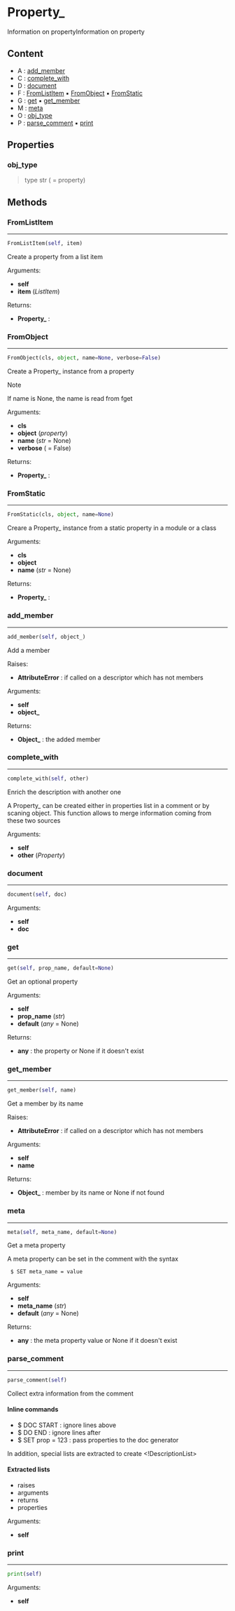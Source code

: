 # Property_

Information on propertyInformation on property

## Content


- A : [add_member](#add_member)
- C : [complete_with](#complete_with)
- D : [document](#document)
- F : [FromListItem](#fromlistitem) :black_small_square: [FromObject](#fromobject) :black_small_square: [FromStatic](#fromstatic)
- G : [get](#get) :black_small_square: [get_member](#get_member)
- M : [meta](#meta)
- O : [obj_type](#obj_type)
- P : [parse_comment](#parse_comment) :black_small_square: [print](#print)



## Properties

### obj_type


> type str ( = property)



## Methods

### FromListItem

----------



``` python
FromListItem(self, item)
```

Create a property from a list item

Arguments:
- **self**
- **item** (_ListItem_)



Returns:
- **Property_** : 



### FromObject

----------



``` python
FromObject(cls, object, name=None, verbose=False)
```

Create a Property_ instance from a property

> [!NOTE]
> If name is None, the name is read from fget

Arguments:
- **cls**
- **object** (_property_)
- **name** (_str_ = None)
- **verbose** ( = False)



Returns:
- **Property_** : 



### FromStatic

----------



``` python
FromStatic(cls, object, name=None)
```

Creare a Property_ instance from a static property in a module or a class

Arguments:
- **cls**
- **object**
- **name** (_str_ = None)



Returns:
- **Property_** : 



### add_member

----------



``` python
add_member(self, object_)
```

Add a member

Raises:
- **AttributeError** : if called on a descriptor which has not members



Arguments:
- **self**
- **object_**



Returns:
- **Object_** : the added member



### complete_with

----------



``` python
complete_with(self, other)
```

Enrich the description with another one

A Property_ can be created either in properties list in a comment
or by scaning object.
This function allows to merge information coming from these two sources

Arguments:
- **self**
- **other** (_Property_)



### document

----------



``` python
document(self, doc)
```



Arguments:
- **self**
- **doc**



### get

----------



``` python
get(self, prop_name, default=None)
```

Get an optional property

Arguments:
- **self**
- **prop_name** (_str_)
- **default** (_any_ = None)



Returns:
- **any** : the property or None if it doesn't exist



### get_member

----------



``` python
get_member(self, name)
```

Get a member by its name

Raises:
- **AttributeError** : if called on a descriptor which has not members



Arguments:
- **self**
- **name**



Returns:
- **Object_** : member by its name or None if not found



### meta

----------



``` python
meta(self, meta_name, default=None)
```

Get a meta property

A meta property can be set in the comment with the syntax
```
 $ SET meta_name = value
```

Arguments:
- **self**
- **meta_name** (_str_)
- **default** (_any_ = None)



Returns:
- **any** : the meta property value or None if it doesn't exist



### parse_comment

----------



``` python
parse_comment(self)
```

Collect extra information from the comment

#### Inline commands
- $ DOC START : ignore lines above
- $ DO END : ignore lines after
- $ SET prop = 123 : pass properties to the doc generator

In addition, special lists are extracted to create <!DescriptionList>

#### Extracted lists
- raises
- arguments
- returns
- properties

Arguments:
- **self**



### print

----------



``` python
print(self)
```



Arguments:
- **self**

